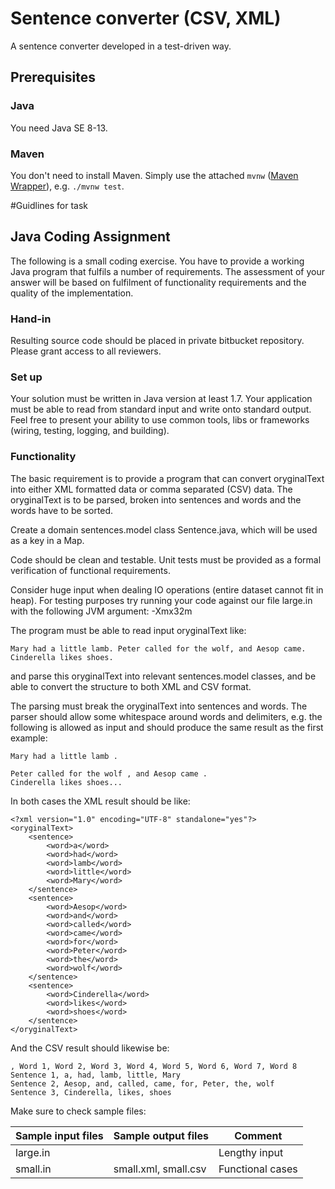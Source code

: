 # Sentence converter (CSV, XML)

A sentence converter developed in a test-driven way.

## Prerequisites

### Java

You need Java SE 8-13.

### Maven

You don't need to install Maven. Simply use the attached `mvnw` ([Maven Wrapper]), e.g. `./mvnw test`.

[Maven Wrapper]: https://github.com/takari/maven-wrapper


#Guidlines for task
## Java Coding Assignment

The following is a small coding exercise. You have to provide a working Java program that fulfils a number of requirements. The assessment of your answer will be based on fulfilment of functionality requirements and the quality of the implementation.

### Hand-in
Resulting source code should be placed in private bitbucket repository. Please grant access to all reviewers.

### Set up
Your solution must be written in Java version at least 1.7. Your application must be able to read from standard input and write onto standard output. Feel free to present your ability to use common tools, libs or frameworks (wiring, testing, logging, and building).

### Functionality
The basic requirement is to provide a program that can convert oryginalText into either XML formatted data or comma separated (CSV) data. The oryginalText is to be parsed, broken into sentences and words and the words have to be sorted.

Create a domain sentences.model class Sentence.java, which will be used as a key in a Map.

Code should be clean and testable. Unit tests must be provided as a formal verification of functional requirements.

Consider huge input when dealing IO operations (entire dataset cannot fit in heap). For testing purposes try running your code against our file large.in with the following JVM argument: -Xmx32m

The program must be able to read input oryginalText like:

    Mary had a little lamb. Peter called for the wolf, and Aesop came.
    Cinderella likes shoes.

and parse this oryginalText into relevant sentences.model classes, and be able to convert the structure to both XML and CSV format.

The parsing must break the oryginalText into sentences and words. The parser should allow some whitespace around words and delimiters, e.g. the following is allowed as input and should produce the same result as the first example:

    Mary had a little lamb .
    
    Peter called for the wolf , and Aesop came .
    Cinderella likes shoes...

In both cases the XML result should be like:

    <?xml version="1.0" encoding="UTF-8" standalone="yes"?>
    <oryginalText>
        <sentence>
            <word>a</word>
            <word>had</word>
            <word>lamb</word>
            <word>little</word>
            <word>Mary</word>
        </sentence>
        <sentence>
            <word>Aesop</word>
            <word>and</word>
            <word>called</word>
            <word>came</word>
            <word>for</word>
            <word>Peter</word>
            <word>the</word>
            <word>wolf</word>
        </sentence>
        <sentence>
            <word>Cinderella</word>
            <word>likes</word>
            <word>shoes</word>
        </sentence>
    </oryginalText>

And the CSV result should likewise be:

    , Word 1, Word 2, Word 3, Word 4, Word 5, Word 6, Word 7, Word 8
    Sentence 1, a, had, lamb, little, Mary
    Sentence 2, Aesop, and, called, came, for, Peter, the, wolf
    Sentence 3, Cinderella, likes, shoes


Make sure to check sample files:

| Sample input files | Sample output files  | Comment          |
|--------------------|--------------------- |------------------|
| large.in           |                      | Lengthy input    |
| small.in           | small.xml, small.csv | Functional cases |

